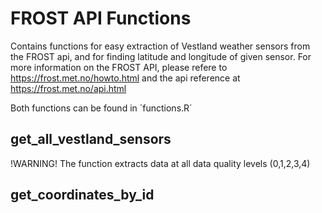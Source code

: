 # FROST API Functions
Contains functions for easy extraction of Vestland weather sensors from the FROST api, and for finding latitude and longitude of given sensor.
For more information on the FROST API, please refere to https://frost.met.no/howto.html and the api reference at https://frost.met.no/api.html

Both functions can be found in ´functions.R´

## get_all_vestland_sensors

!WARNING! The function extracts data at all data quality levels (0,1,2,3,4)

## get_coordinates_by_id